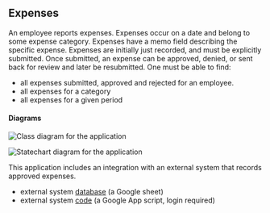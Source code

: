 Expenses
--------------------------------------------------------------------------------

An employee reports expenses. Expenses occur on a date and belong to some 
expense category. Expenses have a memo field describing the specific expense. 
Expenses are initially just recorded, and must be explicitly submitted. 
Once submitted, an expense can be approved, denied, or sent back for review 
and later be resubmitted. One must be able to find:

* all expenses submitted, approved and rejected for an employee.
* all expenses for a category
* all expenses for a given period

#### Diagrams

![Class diagram for the application](https://develop.cloudfier.com/services/diagram/test-cloudfier-examples-expenses/package/expenses.uml?showClasses=true "Class diagram")

![Statechart diagram for the application](https://develop.cloudfier.com/services/diagram/test-cloudfier-examples-expenses/package/expenses.uml?showStateMachines=true "Statechart diagram")

This application includes an integration with an external system that records approved expenses.

* external system [database](https://docs.google.com/spreadsheet/ccc?key=0ApWq_saU5c8DdENHN0FlSGl4Tm9rdVhpVFlRcE9hVEE) (a Google sheet)
* external system [code](https://script.google.com/d/1Rxmsbr6wvdRIksSO1JIu6LSVHmG5lN5SxYOCapvgcLUB6w1i6vqHsuiv/edit)  (a Google App script, login required)
